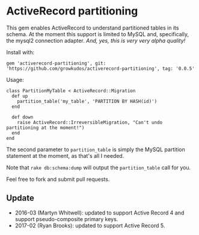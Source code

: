 # ActiveRecord partitioning
This gem enables ActiveRecord to understand partitioned tables in its schema.  At the moment this support is limited to MySQL and,
specifically, the mysql2 connection adapter.  *And, yes, this is very very alpha quality!*

Install with:

    gem 'activerecord-partitioning', git: 'https://github.com/growkudos/activerecord-partitioning', tag: '0.0.5'

Usage:

    class PartitionMyTable < ActiveRecord::Migration
      def up
        partition_table('my_table', 'PARTITION BY HASH(id)')
      end

      def down
        raise ActiveRecord::IrreversibleMigration, "Can't undo partitioning at the moment!")
      end
    end

The second parameter to `partition_table` is simply the MySQL partition statement at the moment, as that's all I needed.

Note that `rake db:schema:dump` will output the `partition_table` call for you.

Feel free to fork and submit pull requests.

## Update
- 2016-03 (Martyn Whitwell): updated to support Active Record 4 and support pseudo-composite primary keys.
- 2017-02 (Ryan Brooks): updated to support Active Record 5.